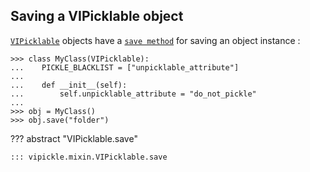 ## Saving a VIPicklable object

[`VIPicklable`](/reference/vipickle/mixin/#vipickle.mixin.VIPicklable) objects have a
[`save method`](/reference/vipickle/mixin/#vipickle.mixin.VIPicklable.save) for saving an object instance :

```pycon
>>> class MyClass(VIPicklable):
...    PICKLE_BLACKLIST = ["unpicklable_attribute"]
...
...    def __init__(self):
...        self.unpicklable_attribute = "do_not_pickle"
...
>>> obj = MyClass()
>>> obj.save("folder")
```

??? abstract "VIPicklable.save"

    ::: vipickle.mixin.VIPicklable.save
